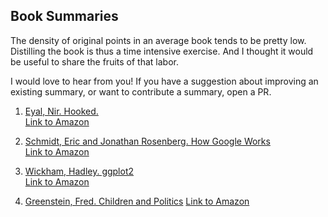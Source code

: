 ## Book Summaries

The density of original points in an average book tends to be pretty low. Distilling the book is thus a time intensive exercise. And I thought it would be useful to share the fruits of that labor. 

I would love to hear from you! If you have a suggestion about improving an existing summary, or want to contribute a summary, open a PR.

1. [Eyal, Nir. Hooked.](summaries/01_eyal_hooked.md)  
  [Link to Amazon](https://www.amazon.com/dp/B00LMGLXTS/ref=dp-kindle-redirect?_encoding=UTF8&btkr=1)

2. [Schmidt, Eric and Jonathan Rosenberg. How Google Works](summaries/02_schmidt_rosenberg_how_goog_works.md)  
  [Link to Amazon](https://www.amazon.com/How-Google-Works-Eric-Schmidt-ebook/dp/B00HUU13Y0/)

3. [Wickham, Hadley. ggplot2](summaries/03_wickham_ggplot2.md)  
  [Link to Amazon](https://www.amazon.com/ggplot2-Elegant-Graphics-Data-Analysis-ebook/dp/B01GVCRF6M/)

4. [Greenstein, Fred. Children and Politics](summaries/04_greenstein_children_and_politics)
  [Link to Amazon](https://smile.amazon.com/Children-Politics-Political-Science-Study/dp/0300013191/)

